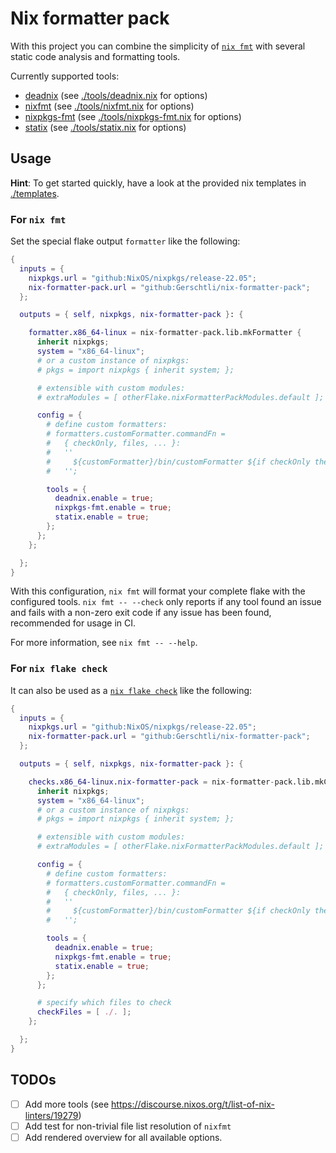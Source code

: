 # Nix formatter pack

With this project you can combine the simplicity of [`nix fmt`][nix-fmt-manual] with several static code analysis and
formatting tools.

Currently supported tools:

- [deadnix][deadnix] (see [./tools/deadnix.nix](./tools/deadnix.nix) for options)
- [nixfmt][nixfmt] (see [./tools/nixfmt.nix](./tools/nixfmt.nix) for options)
- [nixpkgs-fmt][nixpkgs-fmt] (see [./tools/nixpkgs-fmt.nix](./tools/nixpkgs-fmt.nix) for options)
- [statix][statix] (see [./tools/statix.nix](./tools/statix.nix) for options)

## Usage

**Hint**: To get started quickly, have a look at the provided nix templates in [./templates](./templates).

### For `nix fmt`

Set the special flake output `formatter` like the following:

```nix
{
  inputs = {
    nixpkgs.url = "github:NixOS/nixpkgs/release-22.05";
    nix-formatter-pack.url = "github:Gerschtli/nix-formatter-pack";
  };

  outputs = { self, nixpkgs, nix-formatter-pack }: {

    formatter.x86_64-linux = nix-formatter-pack.lib.mkFormatter {
      inherit nixpkgs;
      system = "x86_64-linux";
      # or a custom instance of nixpkgs:
      # pkgs = import nixpkgs { inherit system; };

      # extensible with custom modules:
      # extraModules = [ otherFlake.nixFormatterPackModules.default ];

      config = {
        # define custom formatters:
        # formatters.customFormatter.commandFn =
        #   { checkOnly, files, ... }:
        #   ''
        #     ${customFormatter}/bin/customFormatter ${if checkOnly then "--check" else "--fix"} ${files}
        #   '';

        tools = {
          deadnix.enable = true;
          nixpkgs-fmt.enable = true;
          statix.enable = true;
        };
      };
    };

  };
}
```

With this configuration, `nix fmt` will format your complete flake with the configured tools. `nix fmt -- --check` only
reports if any tool found an issue and fails with a non-zero exit code if any issue has been found, recommended for
usage in CI.

For more information, see `nix fmt -- --help`.

### For `nix flake check`

It can also be used as a [`nix flake check`][nix-flake-check-manual] like the following:

```nix
{
  inputs = {
    nixpkgs.url = "github:NixOS/nixpkgs/release-22.05";
    nix-formatter-pack.url = "github:Gerschtli/nix-formatter-pack";
  };

  outputs = { self, nixpkgs, nix-formatter-pack }: {

    checks.x86_64-linux.nix-formatter-pack = nix-formatter-pack.lib.mkCheck {
      inherit nixpkgs;
      system = "x86_64-linux";
      # or a custom instance of nixpkgs:
      # pkgs = import nixpkgs { inherit system; };

      # extensible with custom modules:
      # extraModules = [ otherFlake.nixFormatterPackModules.default ];

      config = {
        # define custom formatters:
        # formatters.customFormatter.commandFn =
        #   { checkOnly, files, ... }:
        #   ''
        #     ${customFormatter}/bin/customFormatter ${if checkOnly then "--check" else "--fix"} ${files}
        #   '';

        tools = {
          deadnix.enable = true;
          nixpkgs-fmt.enable = true;
          statix.enable = true;
        };
      };

      # specify which files to check
      checkFiles = [ ./. ];
    };

  };
}
```

## TODOs

- [ ] Add more tools (see <https://discourse.nixos.org/t/list-of-nix-linters/19279>)
- [ ] Add test for non-trivial file list resolution of `nixfmt`
- [ ] Add rendered overview for all available options.

[deadnix]: https://github.com/astro/deadnix
[nix-flake-check-manual]: https://nixos.org/manual/nix/stable/command-ref/new-cli/nix3-flake-check.html
[nix-fmt-manual]: https://nixos.org/manual/nix/stable/command-ref/new-cli/nix3-fmt.html
[nixfmt]: https://github.com/serokell/nixfmt
[nixpkgs-fmt]: https://github.com/nix-community/nixpkgs-fmt
[statix]: https://github.com/nerdypepper/statix
